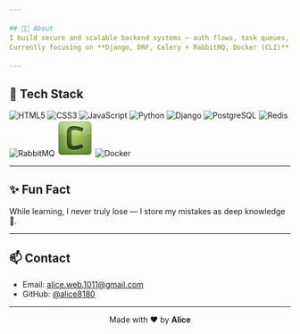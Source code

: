 ```yaml
---

## 👨‍💻 About
I build secure and scalable backend systems — auth flows, task queues, and production-ready APIs.  
Currently focusing on **Django, DRF, Celery + RabbitMQ, Docker (CLI)**.

---
```


## 🔧 Tech Stack

<p align="left">  
  <!-- Frontend -->
  <img src="https://cdn.jsdelivr.net/gh/devicons/devicon/icons/html5/html5-original.svg" width="65" height="65" alt="HTML5"/>  
  <img src="https://cdn.jsdelivr.net/gh/devicons/devicon/icons/css3/css3-original.svg" width="65" height="65" alt="CSS3"/>  
  <img src="https://cdn.jsdelivr.net/gh/devicons/devicon/icons/javascript/javascript-original.svg" width="65" height="65" alt="JavaScript"/>  

  <!-- Backend -->
  <img src="https://cdn.jsdelivr.net/gh/devicons/devicon/icons/python/python-original.svg" width="65" height="65" alt="Python"/>  
  <img src="https://cdn.jsdelivr.net/gh/devicons/devicon/icons/django/django-plain.svg" width="65" height="65" alt="Django"/>  

  <!-- Databases / Caches -->
  <img src="https://cdn.jsdelivr.net/gh/devicons/devicon/icons/postgresql/postgresql-original.svg" width="65" height="65" alt="PostgreSQL"/>  
  <img src="https://cdn.jsdelivr.net/gh/devicons/devicon/icons/redis/redis-original.svg" width="65" height="65" alt="Redis"/>  

  <!-- Message Queue / DevOps -->
  <img src="https://cdn.jsdelivr.net/gh/devicons/devicon/icons/rabbitmq/rabbitmq-original.svg" width="65" height="65" alt="RabbitMQ"/>  
  <img src="./assets/celery.png" width="65" height="65" alt="Celery"/>  
  <img src="https://cdn.jsdelivr.net/gh/devicons/devicon/icons/docker/docker-original.svg" width="65" height="65" alt="Docker"/>  
</p>

---

## ✨ Fun Fact
While learning, I never truly lose — I store my mistakes as deep knowledge 🧩.

---


## 📫 Contact

- Email: <alice.web.1011@gmail.com>  
- GitHub: [@alice8180](https://github.com/alice8180)

---

<p align="center">Made with ❤️ by <b>Alice</b></p>
